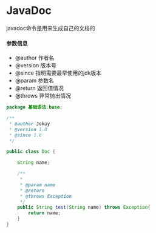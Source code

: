 # JavaDoc

javadoc命令是用来生成自己的文档的



#### 参数信息

- @author	作者名
- @version   版本号
- @since       指明需要最早使用的jdk版本
- @param    参数名
- @return    返回值情况
- @throws   异常抛出情况

```java
package 基础语法.base;

/**
 * @author Jokay
 * @version 1.0
 * @since 1.8
 */

public class Doc {

    String name;

    /**
     * 
     * @param name
     * @return
     * @throws Exception
     */
    public String test(String name) throws Exception{
        return name;
    }
}
```


